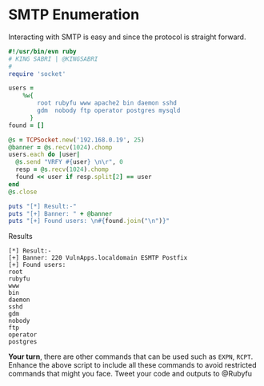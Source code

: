 # SMTP Enumeration

Interacting with SMTP is easy and since the protocol is straight forward.

```ruby
#!/usr/bin/evn ruby
# KING SABRI | @KINGSABRI
#
require 'socket'

users =
    %w{
        root rubyfu www apache2 bin daemon sshd
        gdm  nobody ftp operator postgres mysqld
      }
found = []

@s = TCPSocket.new('192.168.0.19', 25)
@banner = @s.recv(1024).chomp
users.each do |user|
  @s.send "VRFY #{user} \n\r", 0
  resp = @s.recv(1024).chomp
  found << user if resp.split[2] == user
end
@s.close

puts "[*] Result:-"
puts "[+] Banner: " + @banner
puts "[+] Found users: \n#{found.join("\n")}"
```
Results

```
[*] Result:-
[+] Banner: 220 VulnApps.localdomain ESMTP Postfix
[+] Found users: 
root
rubyfu
www
bin
daemon
sshd
gdm
nobody
ftp
operator
postgres
```


**Your turn**, there are other commands that can be used such as `EXPN`, `RCPT`. Enhance the above script to include all these commands to avoid restricted commands that might you face. Tweet your code and outputs to @Rubyfu 




